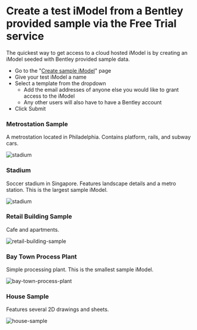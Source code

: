 # Create a test iModel from a Bentley provided sample via the Free Trial service

The quickest way to get access to a cloud hosted iModel is by creating an iModel seeded with Bentley provided sample data.

- Go to the "[Create sample iModel](https://developer.bentley.com/create-imodel/)" page
- Give your test iModel a name
- Select a template from the dropdown
  - Add the email addresses of anyone else you would like to grant access to the iModel
  - Any other users will also have to have a Bentley account
- Click Submit

### Metrostation Sample

A metrostation located in Philadelphia. Contains platform, rails, and subway cars.

![stadium]($docs/learning/tutorials/images/metrostation.png)

### Stadium

Soccer stadium in Singapore. Features landscape details and a metro station. This is the largest sample iModel.

![stadium]($docs/learning/tutorials/images/stadium.png)

### Retail Building Sample

Cafe and apartments.

![retail-building-sample]($docs/learning/tutorials/images/retail-building-sample.png)

### Bay Town Process Plant

Simple processing plant. This is the smallest sample iModel.

![bay-town-process-plant]($docs/learning/tutorials/images/bay-town-process-plant.png)

### House Sample

Features several 2D drawings and sheets.

![house-sample]($docs/learning/tutorials/images/house-sample.png)
